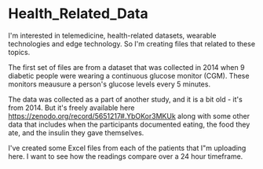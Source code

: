 # Health_Related_Data

I'm interested in telemedicine, health-related datasets, wearable technologies and edge technology. 
So I'm creating files that related to these topics.

The first set of files are from a dataset that was collected in 2014 when 9 diabetic people were wearing a continuous glucose monitor (CGM). These monitors meausure a person's glucose levels every 5 minutes.

The data was collected as a part of another study, and it is a bit old - it's from 2014. But it's freely available here https://zenodo.org/record/5651217#.YbOKor3MKUk along with some other data that includes when the participants documented eating, the food they ate, and the insulin they gave themselves.

I've created some Excel files from each of the patients that I"m uploading here. I want to see how the readings compare over a 24 hour timeframe.
